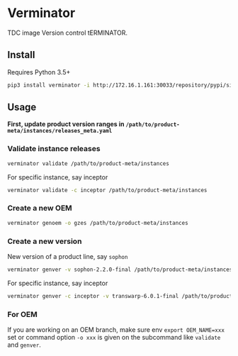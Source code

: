 # Verminator

TDC image Version control tERMINATOR.

## Install

Requires Python 3.5+

```bash
pip3 install verminator -i http://172.16.1.161:30033/repository/pypi/simple/ --trusted-host=172.16.1.161
```

## Usage

**First, update product version ranges in `/path/to/product-meta/instances/releases_meta.yaml`**

### Validate instance releases

```bash
verminator validate /path/to/product-meta/instances
```

For specific instance, say inceptor

```bash
verminator validate -c inceptor /path/to/product-meta/instances
```

### Create a new OEM

```bash
verminator genoem -o gzes /path/to/product-meta/instances
```

### Create a new version

New version of a product line, say `sophon`
```bash
verminator genver -v sophon-2.2.0-final /path/to/product-meta/instances
```

For specific instance, say inceptor
```bash
verminator genver -c inceptor -v transwarp-6.0.1-final /path/to/product-meta/instances
```

### For OEM

If you are working on an OEM branch, make sure env `export OEM_NAME=xxx` set or command option `-o xxx` is given on the subcommand like `validate` and `genver`.